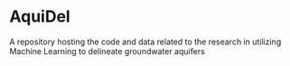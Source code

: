 # AquiDel
A repository hosting the code and data related to the research in utilizing Machine Learning to delineate groundwater aquifers
